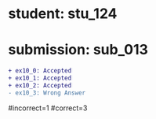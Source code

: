 # student: stu_124
# submission: sub_013

```diff
+ ex10_0: Accepted
+ ex10_1: Accepted
+ ex10_2: Accepted
- ex10_3: Wrong Answer
```
#incorrect=1
#correct=3
